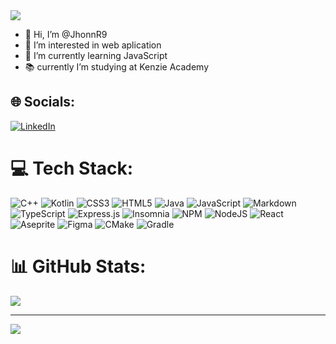
<img src="https://i.imgur.com/GIKOxEZ.png">

- 👋 Hi, I’m @JhonnR9
- 👀 I’m interested in web aplication
- 🌱 I’m currently learning JavaScript
- 📚 currently I’m studying at Kenzie Academy

## 🌐 Socials:
[![LinkedIn](https://img.shields.io/badge/LinkedIn-%230077B5.svg?logo=linkedin&logoColor=white)](https://linkedin.com/in/davidson-rocha-32189227b/) 

# 💻 Tech Stack:
![C++](https://img.shields.io/badge/c++-%2300599C.svg?style=for-the-badge&logo=c%2B%2B&logoColor=white) ![Kotlin](https://img.shields.io/badge/kotlin-%237F52FF.svg?style=for-the-badge&logo=kotlin&logoColor=white) ![CSS3](https://img.shields.io/badge/css3-%231572B6.svg?style=for-the-badge&logo=css3&logoColor=white) ![HTML5](https://img.shields.io/badge/html5-%23E34F26.svg?style=for-the-badge&logo=html5&logoColor=white) ![Java](https://img.shields.io/badge/java-%23ED8B00.svg?style=for-the-badge&logo=openjdk&logoColor=white) ![JavaScript](https://img.shields.io/badge/javascript-%23323330.svg?style=for-the-badge&logo=javascript&logoColor=%23F7DF1E) ![Markdown](https://img.shields.io/badge/markdown-%23000000.svg?style=for-the-badge&logo=markdown&logoColor=white) ![TypeScript](https://img.shields.io/badge/typescript-%23007ACC.svg?style=for-the-badge&logo=typescript&logoColor=white) ![Express.js](https://img.shields.io/badge/express.js-%23404d59.svg?style=for-the-badge&logo=express&logoColor=%2361DAFB) ![Insomnia](https://img.shields.io/badge/Insomnia-black?style=for-the-badge&logo=insomnia&logoColor=5849BE) ![NPM](https://img.shields.io/badge/NPM-%23CB3837.svg?style=for-the-badge&logo=npm&logoColor=white) ![NodeJS](https://img.shields.io/badge/node.js-6DA55F?style=for-the-badge&logo=node.js&logoColor=white) ![React](https://img.shields.io/badge/react-%2320232a.svg?style=for-the-badge&logo=react&logoColor=%2361DAFB) ![Aseprite](https://img.shields.io/badge/Aseprite-FFFFFF?style=for-the-badge&logo=Aseprite&logoColor=#7D929E) ![Figma](https://img.shields.io/badge/figma-%23F24E1E.svg?style=for-the-badge&logo=figma&logoColor=white) ![CMake](https://img.shields.io/badge/CMake-%23008FBA.svg?style=for-the-badge&logo=cmake&logoColor=white) ![Gradle](https://img.shields.io/badge/Gradle-02303A.svg?style=for-the-badge&logo=Gradle&logoColor=white)
# 📊 GitHub Stats:
![](https://github-readme-stats.vercel.app/api/top-langs/?username=JhonnR9&theme=dark&hide_border=false&include_all_commits=false&count_private=false&layout=compact)

---
[![](https://visitcount.itsvg.in/api?id=JhonnR9&icon=0&color=0)](https://visitcount.itsvg.in)
<!---
JhonnR9/JhonnR9 is a ✨ special ✨ repository because its `README.md` (this file) appears on your GitHub profile.
You can click the Preview link to take a look at your changes.
--->





